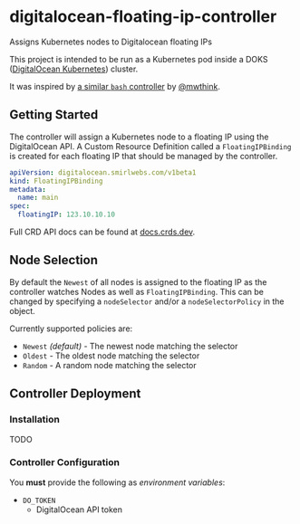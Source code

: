 # digitalocean-floating-ip-controller

Assigns Kubernetes nodes to Digitalocean floating IPs

This project is intended to be run as a Kubernetes pod inside a
DOKS ([DigitalOcean Kubernetes][DOKS]) cluster.

It was inspired by [a similar `bash` controller][bash] by [@mwthink][mwthink].


## Getting Started

The controller will assign a Kubernetes node to a floating IP using the DigitalOcean API. A Custom Resource Definition called a `FloatingIPBinding` is
created for each floating IP that should be managed by the controller.

```yaml
apiVersion: digitalocean.smirlwebs.com/v1beta1
kind: FloatingIPBinding
metadata:
  name: main
spec:
  floatingIP: 123.10.10.10
```

Full CRD API docs can be found at [docs.crds.dev][api].

## Node Selection

By default the `Newest` of all nodes is assigned to the floating IP as the
controller watches Nodes as well as `FloatingIPBinding`. This can be changed
by specifying a `nodeSelector` and/or a `nodeSelectorPolicy` in the object. 

Currently supported policies are:

- `Newest` _(default)_ - The newest node matching the selector
- `Oldest` - The oldest node matching the selector
- `Random` - A random node matching the selector


## Controller Deployment

### Installation

TODO

### Controller Configuration
You **must** provide the following as *environment variables*:
- `DO_TOKEN`
  - DigitalOcean API token

[DOKS]: https://www.digitalocean.com/products/kubernetes/
[bash]: https://github.com/mwthink/digitalocean-floating-ip-controller
[mwthink]: https://github.com/mwthink
[api]: https://doc.crds.dev/github.com/Smirl/digitalocean-floating-ip-controller